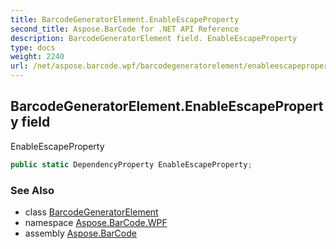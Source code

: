 ```yaml
---
title: BarcodeGeneratorElement.EnableEscapeProperty
second_title: Aspose.BarCode for .NET API Reference
description: BarcodeGeneratorElement field. EnableEscapeProperty
type: docs
weight: 2240
url: /net/aspose.barcode.wpf/barcodegeneratorelement/enableescapeproperty/
---
```

## BarcodeGeneratorElement.EnableEscapeProperty field

EnableEscapeProperty

```csharp
public static DependencyProperty EnableEscapeProperty;
```

### See Also

* class [BarcodeGeneratorElement](../)
* namespace [Aspose.BarCode.WPF](../../barcodegeneratorelement/)
* assembly [Aspose.BarCode](../../../)


